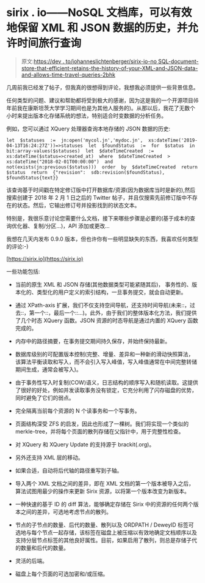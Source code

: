 # sirix . io——NoSQL 文档库，可以有效地保留 XML 和 JSON 数据的历史，并允许时间旅行查询

> 原文:[https://dev . to/johanneslichtenberger/sirix-io-no SQL-document-store-that-efficient-retains-the-history-of-your-XML-and-JSON-data-and-allows-time-travel-queries-2bhk](https://dev.to/johanneslichtenberger/sirix-io-nosql-document-store-which-efficiently-retains-the-history-of-your-xml-and-json-data-and-allows-time-travel-queries-2bhk)

几周前我已经发了帖子，但我真的很想得到评论，我想我必须提供一些背景信息。

任何类型的问题、建议和帮助都将受到极大的感谢，因为这是我的一个开源项目(6 年前我在康斯坦茨大学学习期间也是为其他人服务的)。从那以后，我花了无数个小时来提出版本化存储系统的想法，特别适合时变数据的分析任务。

例如，您可以通过 XQuery 处理器查询本地存储的 JSON 数据的历史:

```
let  $statuses  :=  jn:open('mycol.jn','mydoc.jn',  xs:dateTime('2019-04-13T16:24:27Z'))=>statuses  let  $foundStatus  :=  for  $status  in  bit:array-values($statuses)  let  $dateTimeCreated  :=  xs:dateTime($status=>created_at)  where  $dateTimeCreated  >  xs:dateTime("2018-02-01T00:00:00")  and  not(exists(jn:previous($status)))  order  by  $dateTimeCreated  return  $status  return  {"revision":  sdb:revision($foundStatus),  $foundStatus{text}} 
```

该查询基于时间戳在特定修订版中打开数据库/资源(因为数据库当时是新的),然后搜索创建于 2018 年 2 月 1 日之后的 Twitter 帖子，并且仅搜索先前修订版中不存在的状态。然后，它输出修订号并投影找到的状态文本。

特别是，我很乐意讨论您需要什么文档，接下来哪些步骤是必要的(基于成本的查询优化器、复制/分区...)，API 添加或更改...

我想在几天内发布 0.9.0 版本，但也许你有一些明显缺失的东西，我喜欢任何类型的评论:-)

[https://sirix.io](https://sirix.io)

一些功能包括:

*   当前的原生 XML 和 JSON 存储(其他数据类型可能紧随其后)，
    事务性的、版本化的、类型化的用户定义的索引结构，一旦事务提交，就会自动更新。

*   通过 XPath-axis 扩展，我们不仅支持空间导航，还支持时间导航(未来::，过去::，第一个::，最后一个::…)。此外，由于我们的整体版本化方法，我们提供了几个时态 XQuery 函数。JSON 资源的时态导航是通过内置的 XQuery 函数完成的。

*   内存中的路径摘要，在事务提交期间持久保存，并始终保持最新。

*   数据库级别的可配置版本控制(完整、增量、差异和一种新的滑动快照算法，该算法平衡读取和写入，而不会引入写入峰值，写入峰值通常在中间完整转储期间生成，通常会被写入)。

*   由于事务性写入时复制(COW)语义，日志结构的顺序写入和随机读取。这提供了很好的好处，例如并发读取事务没有锁定，它充分利用了闪存磁盘的优势，同时避免了它们的弱点。

*   完全隔离当前每个资源的 N 个读事务和一个写事务。

*   页面结构深受 ZFS 的启发，因此也形成了一棵树。我们将实现一个类似的 merkle-tree，并将每个页面的散列存储在父指针中，用于完整性检查。

*   对 XQuery 和 XQuery Update 的支持源于 brackit(.org)。

*   另外还支持 XML 层的移动。

*   如果合适，自动将后代轴的路径重写到子轴。

*   导入两个 XML 文档之间的差异，即在 XML 文档的第一个版本被导入之后，算法试图用最少的操作来更新 Sirix 资源，以将第一个版本改变为新版本。

*   一种快速的基于 ID 的 diff 算法，能够确定存储在 Sirix 中的资源的任何两个版本之间的差异，可选地考虑节点的散列。

*   节点的子节点的数量、后代的数量、散列以及 ORDPATH / DeweyID 标签可选地与每个节点一起存储，该标签在磁盘上被压缩以有效地确定文档顺序以及支持分层节点标签的其他良好属性。目前，如果启用了散列，则总是存储子代的数量和后代的数量。

*   灵活的后端。

*   磁盘上每个页面的可选加密和/或压缩。